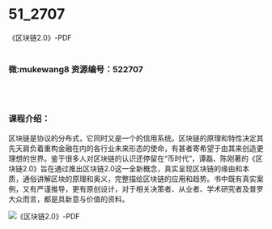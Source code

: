 # 51_2707
《区块链2.0》-PDF
<br/></br>
<h3>微:mukewang8 资源编号：522707</h3>
<br/></br>
<h3>课程介绍：</h3>
<p><a title="查看与 区块链 相关的文章" target="_blank">区块链</a>是协议的分布式，它同时又是一个的信用系统。<a title="查看与 区块链 相关的文章" target="_blank">区块链</a>的原理和特性决定其先天肩负着重构金融在内的各行业未来形态的使命，有甚者寄希望于由其来创造更理想的世界。鉴于很多人对区块链的认识还停留在“币时代”，谭磊、陈刚著的《区块链2.0》旨在通过推出区块链2.0这一全新概念，真实呈现区块链的缘由和本质，通俗讲解区块的原理和奥义，完整描绘区块链的应用和趋势。书中既有真实案例，又有严谨推导，更有原创设计，对于相关决策者、从业者、学术研究者及普罗大众而言，都是具新意与价值的资料。</p>
<p><img src="https://www.ko996.com/wp-content/uploads/img/2018/05/3701806-fm-b.jpg" alt="《区块链2.0》-PDF"></p>

